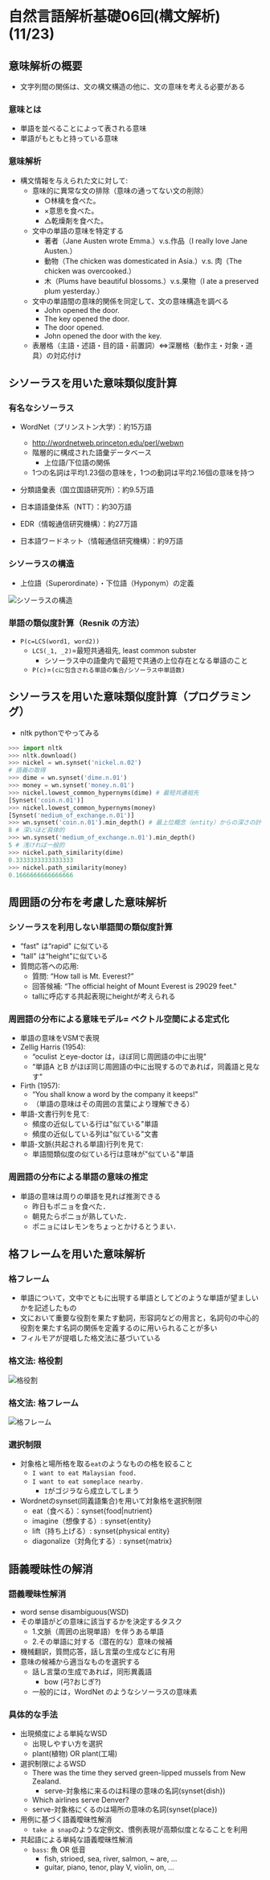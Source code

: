 # 自然言語解析基礎06回(構文解析) (11/23)

## 意味解析の概要

- 文字列間の関係は、文の構文構造の他に、文の意味を考える必要がある

### 意味とは

- 単語を並べることによって表される意味
- 単語がもともと持っている意味

### 意味解析

- 構文情報を与えられた文に対して:
  - 意味的に異常な文の排除（意味の通ってない文の削除）
    - ○林檎を食べた。
    - ×意思を食べた。
    - △乾燥剤を食べた。
  - 文中の単語の意味を特定する
    - 著者（Jane Austen wrote Emma.）v.s.作品（I really love Jane Austen.）
    - 動物（The chicken was domesticated in Asia.）v.s. 肉（The chicken was overcooked.）
    - 木（Plums have beautiful blossoms.）v.s.果物（I ate a preserved plum yesterday.）
  - 文中の単語間の意味的関係を同定して、文の意味構造を調べる
    - John opened the door.
    - The key opened the door.
    - The door opened.
    - John opened the door with the key.
  - 表層格（主語・述語・目的語・前置詞）⇔深層格（動作主・対象・道具）の対応付け

## シソーラスを用いた意味類似度計算

### 有名なシソーラス

- WordNet（プリンストン大学）：約15万語
  - <http://wordnetweb.princeton.edu/perl/webwn>
  - 階層的に構成された語彙データベース
    - 上位語/下位語の関係
  - 1つの名詞は平均1.23個の意味を，1つの動詞は平均2.16個の意味を持つ

- 分類語彙表（国立国語研究所）：約9.5万語
- 日本語語彙体系（NTT）：約30万語
- EDR（情報通信研究機構）：約27万語
- 日本語ワードネット（情報通信研究機構）：約9万語

### シソーラスの構造

- 上位語（Superordinate）・下位語（Hyponym）の定義

![シソーラスの構造](2020-11-23-20-34-16.png)

### 単語の類似度計算（Resnik の方法）

- `P(c=LCS(word1, word2))`
  - `LCS(_1, _2)`=最短共通祖先, least common subster
    - シソーラス中の語彙内で最短で共通の上位存在となる単語のこと
  - `P(c)`=`(cに包含される単語の集合/シソーラス中単語数)`

## シソーラスを用いた意味類似度計算（プログラミング）

- nltk pythonでやってみる

```python
>>> import nltk
>>> nltk.download()
>>> nickel = wn.synset('nickel.n.02')
# 語義の取得
>>> dime = wn.synset('dime.n.01')
>>> money = wn.synset('money.n.01')
>>> nickel.lowest_common_hypernyms(dime) # 最短共通祖先
[Synset('coin.n.01')]
>>> nickel.lowest_common_hypernyms(money)
[Synset('medium_of_exchange.n.01')]
>>> wn.synset('coin.n.01').min_depth() # 最上位概念（entity）からの深さの計算
8 # 深いほど具体的
>>> wn.synset('medium_of_exchange.n.01').min_depth()
5 # 浅ければ一般的
>>> nickel.path_similarity(dime)
0.3333333333333333
>>> nickel.path_similarity(money)
0.1666666666666666
```

## 周囲語の分布を考慮した意味解析

### シソーラスを利用しない単語間の類似度計算

- “fast" は“rapid" に似ている
- “tall" は“height"に似ている
- 質問応答への応用:
  - 質問: “How tall is Mt. Everest?"
  - 回答候補: “The official height of Mount Everest is 29029 feet."
  - tallに呼応する共起表現にheightが考えられる

### 周囲語の分布による意味モデル= ベクトル空間による定式化

- 単語の意味をVSMで表現
- Zellig Harris (1954):
  - “oculist とeye-doctor は，ほぼ同じ周囲語の中に出現"
  - “単語A とB がほぼ同じ周囲語の中に出現するのであれば，同義語と見なす"
- Firth (1957):
  - “You shall know a word by the company it keeps!"
  - （単語の意味はその周囲の言葉により理解できる）
- 単語-文書行列を見て:
  - 頻度の近似している行は"似ている"単語
  - 頻度の近似している列は"似ている"文書
- 単語-文脈(共起される単語)行列を見て:
  - 単語間類似度の似ている行は意味が"似ている"単語

### 周囲語の分布による単語の意味の推定

- 単語の意味は周りの単語を見れば推測できる
  - 昨日もポニョを食べた．
  - 朝見たらポニョが熟していた．
  - ポニョにはレモンをちょっとかけるとうまい．

## 格フレームを用いた意味解析

### 格フレーム

- 単語について，文中でともに出現する単語としてどのような単語が望ましいかを記述したもの
- 文において重要な役割を果たす動詞，形容詞などの用言と，名詞句の中心的役割を果たす名詞の関係を定義するのに用いられることが多い
- フィルモアが提唱した格文法に基づいている

### 格文法: 格役割

![格役割](2020-11-23-23-10-36.png)

### 格文法: 格フレーム

![格フレーム](2020-11-23-23-11-46.png)

### 選択制限

- 対象格と場所格を取る`eat`のようなものの格を絞ること
  - `I want to eat Malaysian food.`
  - `I want to eat someplace nearby.`
    - `I`がゴジラなら成立してしまう
- Wordnetのsynset(同義語集合)を用いて対象格を選択制限
  - eat（食べる）：synset{food|nutrient}
  - imagine（想像する）: synset{entity}
  - lift（持ち上げる）: synset{physical entity}
  - diagonalize（対角化する）: synset{matrix}

## 語義曖昧性の解消

### 語義曖昧性解消

- word sense disambiguous(WSD)
- その単語がどの意味に該当するかを決定するタスク
  - 1.文脈（周囲の出現単語）を伴うある単語
  - 2.その単語に対する（潜在的な）意味の候補
- 機械翻訳，質問応答，話し言葉の生成などに有用
- 意味の候補から適当なものを選択する
  - 話し言葉の生成であれば，同形異義語
    - bow (弓?おじぎ?)
  - 一般的には，WordNet のようなシソーラスの意味素

### 具体的な手法

- 出現頻度による単純なWSD
  - 出現しやすい方を選択
  - plant(植物) OR plant(工場)
- 選択制限によるWSD
  - There was the time they served green-lipped mussels from New Zealand.
    - serve-対象格に来るのは料理の意味の名詞(synset{dish})
  - Which airlines serve Denver?
  - serve-対象格にくるのは場所の意味の名詞(synset{place})
- 用例に基づく語義曖昧性解消
  - `take a snap`のような定例文、慣例表現が高類似度となることを利用
- 共起語による単純な語義曖昧性解消
  - `bass`: 魚 OR 低音
    - fish, strioed, sea, river, salmon, ~ are, ...
    - guitar, piano, tenor, play V, violin, on, ...
